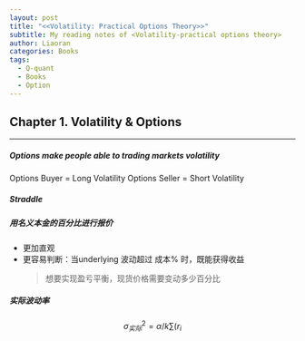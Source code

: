 ```yaml
---
layout: post
title: "<<Volatility: Practical Options Theory>>"
subtitle: My reading notes of <Volatility-practical options theory>
author: Liaoran
categories: Books
tags:
  - Q-quant
  - Books
  - Option
---
```


## Chapter 1. Volatility & Options
***
##### Options make people able to trading markets volatility
Options Buyer = Long Volatility
Options Seller = Short Volatility

##### Straddle

##### 用名义本金的百分比进行报价
- 更加直观
- 更容易判断：当underlying 波动超过 成本% 时，既能获得收益
	> 想要实现盈亏平衡，现货价格需要变动多少百分比

##### 实际波动率

$$\sigma^{2}_{实际} = {\alpha}/k \sum(r_i$$
